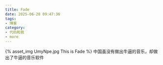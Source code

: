 ```yaml
---
title: Fade
date: 2025-06-28 09:47:36
tags:
- 博客
category:
- 代码和我
- more
---
```

{% asset_img UmyNpe.jpg This is Fade %}
中国虽没有做出牛逼的音乐，却做出了牛逼的音乐软件